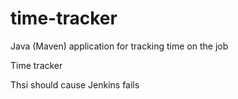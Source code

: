 # time-tracker
Java (Maven) application for tracking time on the job

Time tracker

Thsi should cause Jenkins fails
